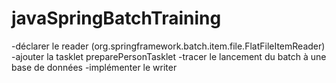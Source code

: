 # javaSpringBatchTraining

-déclarer le reader (org.springframework.batch.item.file.FlatFileItemReader)
-ajouter la tasklet preparePersonTasklet
-tracer le lancement du batch à une base de données
-implémenter le writer
